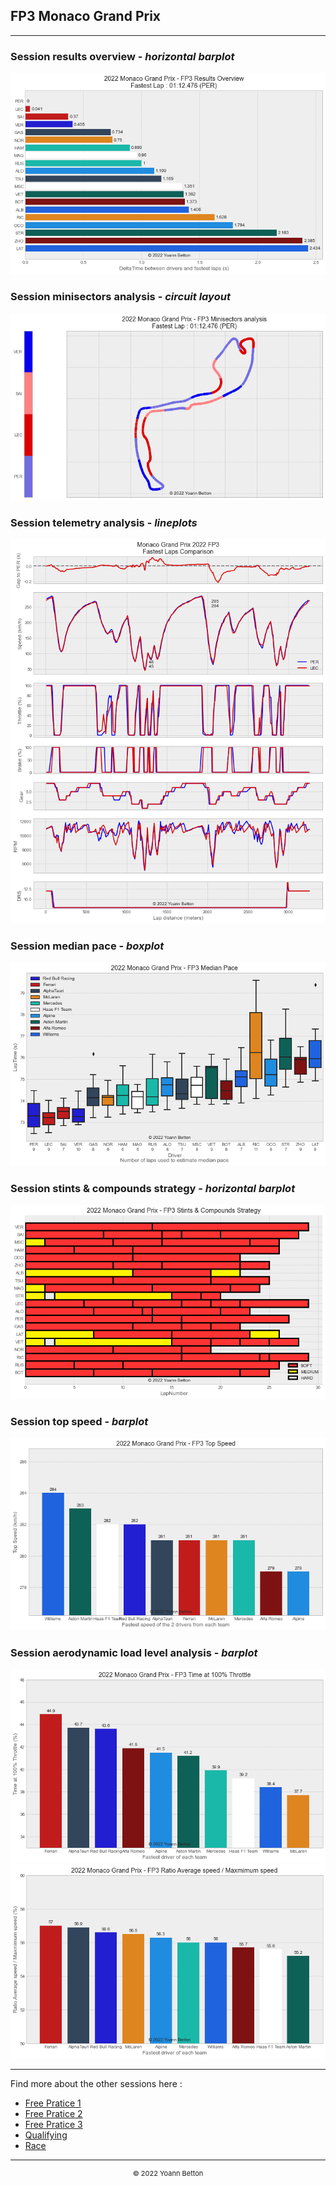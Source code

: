 ## FP3 Monaco Grand Prix

---

### Session results overview - *horizontal barplot*

<img src="/output/2022-05-29_Monaco_Grand_Prix/fp3_results_overview_white.png?raw=true"/>

### Session minisectors analysis - *circuit layout*

<img src="/output/2022-05-29_Monaco_Grand_Prix/fp3_minisectors_analysis_white.png?raw=true"/>

### Session telemetry analysis - *lineplots*

<img src="/output/2022-05-29_Monaco_Grand_Prix/fp3_telemetry_analysis_white.png?raw=true"/>

### Session median pace - *boxplot*

<img src="/output/2022-05-29_Monaco_Grand_Prix/fp3_median_pace_white.png?raw=true"/>

### Session stints & compounds strategy - *horizontal barplot*

<img src="/output/2022-05-29_Monaco_Grand_Prix/fp3_stints_compounds_stategy_white.png?raw=true"/>

### Session top speed - *barplot*

<img src="/output/2022-05-29_Monaco_Grand_Prix/topspeed_fp3_white.png?raw=true"/>

### Session aerodynamic load level analysis - *barplot*

<img src="/output/2022-05-29_Monaco_Grand_Prix/fp3_maximum_throttle_white.png?raw=true"/>

<img src="/output/2022-05-29_Monaco_Grand_Prix/fp3_speed_ratio_white.png?raw=true"/>

--- 

Find more about the other sessions here :
  - [Free Pratice 1](/page/FP1/2022-05-29_Monaco_Grand_Prix)  
  - [Free Pratice 2](/page/FP2/2022-05-29_Monaco_Grand_Prix) 
  - [Free Pratice 3](/page/FP3/2022-05-29_Monaco_Grand_Prix)
  - [Qualifying](/page/Qualifying/2022-05-29_Monaco_Grand_Prix) 
  - [Race](/page/Race/2022-05-29_Monaco_Grand_Prix)

---

<div style="text-align: center">
  <p style="font-size:11px">&copy; 2022 Yoann Betton</p>
</div>

<!-- ---

<p style="font-size:11px">Page generated from <a href="https://github.com/yoannbtn/yoannbtn.github.io">github.com/yoannbtn</a>.</p> -->